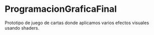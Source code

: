 # ProgramacionGraficaFinal
Prototipo de juego de cartas donde aplicamos varios efectos visuales usando shaders.
